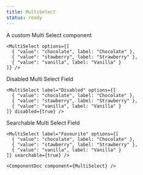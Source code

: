 ```yaml
---
title: MultiSelect
status: ready
---
```


A custom Multi Select component

```.tsx
<MultiSelect options={[
  { "value": "chocolate", label: "Chocolate" },
  { "value": "stawberry", label: "Strawberry" },
  { "value": "vanilla", label: "Vanilla" }
]} />
```


Disabled Multi Select Field
```.tsx
<MultiSelect label="Disabled" options={[
  { "value": "chocolate", label: "Chocolate" },
  { "value": "stawberry", label: "Strawberry" },
  { "value": "vanilla", label: "Vanilla" }
]} disabled={true} />
```


Searchable Multi Select Field
```.tsx
<MultiSelect label="Favourite" options={[
  { "value": "chocolate", label: "Chocolate" },
  { "value": "stawberry", label: "Strawberry" },
  { "value": "vanilla", label: "Vanilla" }
]} searchable={true} />
```

```!jsx
<ComponentDoc component={MultiSelect} />
```